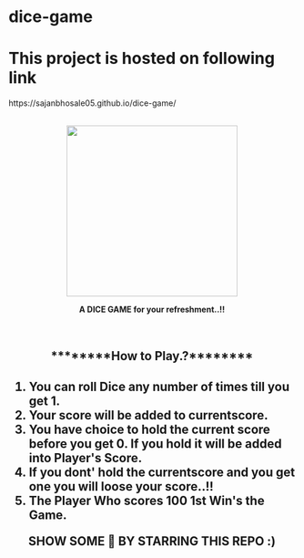 # dice-game
<h1>This project is hosted on following link</h1>
https://sajanbhosale05.github.io/dice-game/
<br><br>
<p align="center">
<img width="300" height="300" src="https://shots.codepen.io/natasha016/pen/MWjbWaQ-800.jpg?version=1607616187" /></p>
<p align="center"><b>A DICE GAME for your refreshment..!! </b></p><br>

<h2 align="center">********How to Play.?********<h2>
<ol>
  <li>You can roll Dice any number of times till you get 1.</li>
  <li>Your score will be added to currentscore.</li>
  <li>You have choice to hold the current score before you get 0. If you hold it will be added into Player's Score.</li>
  <li>If you dont' hold the currentscore and you get one you will loose your score..!!</li>
  <li>The Player Who scores 100 1st Win's the Game.</li> 
</ol>
<p align="center">
  <b> SHOW SOME 🧡 BY STARRING THIS REPO :)  </b></p>
